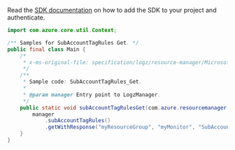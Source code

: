 Read the [SDK documentation](https://github.com/Azure/azure-sdk-for-java/blob/azure-resourcemanager-logz_1.0.0-beta.1/sdk/logz/azure-resourcemanager-logz/README.md) on how to add the SDK to your project and authenticate.

```java
import com.azure.core.util.Context;

/** Samples for SubAccountTagRules Get. */
public final class Main {
    /*
     * x-ms-original-file: specification/logz/resource-manager/Microsoft.Logz/stable/2020-10-01/examples/SubAccountTagRules_Get.json
     */
    /**
     * Sample code: SubAccountTagRules_Get.
     *
     * @param manager Entry point to LogzManager.
     */
    public static void subAccountTagRulesGet(com.azure.resourcemanager.logz.LogzManager manager) {
        manager
            .subAccountTagRules()
            .getWithResponse("myResourceGroup", "myMonitor", "SubAccount1", "default", Context.NONE);
    }
}
```
